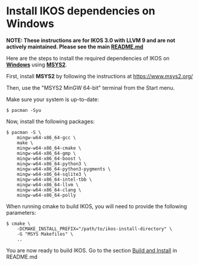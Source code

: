 Install IKOS dependencies on Windows
====================================

**NOTE: These instructions are for IKOS 3.0 with LLVM 9 and are not actively maintained. Please see the main [README.md](../../../README.md)**

Here are the steps to install the required dependencies of IKOS on **[Windows](https://www.microsoft.com/en-us/windows)** using **[MSYS2](https://www.msys2.org/)**.

First, install **MSYS2** by following the instructions at https://www.msys2.org/

Then, use the "MSYS2 MinGW 64-bit" terminal from the Start menu.

Make sure your system is up-to-date:

```
$ pacman -Syu
```

Now, install the following packages:

```
$ pacman -S \
    mingw-w64-x86_64-gcc \
    make \
    mingw-w64-x86_64-cmake \
    mingw-w64-x86_64-gmp \
    mingw-w64-x86_64-boost \
    mingw-w64-x86_64-python3 \
    mingw-w64-x86_64-python3-pygments \
    mingw-w64-x86_64-sqlite3 \
    mingw-w64-x86_64-intel-tbb \
    mingw-w64-x86_64-llvm \
    mingw-w64-x86_64-clang \
    mingw-w64-x86_64-polly
```

When running cmake to build IKOS, you will need to provide the following parameters:

```
$ cmake \
    -DCMAKE_INSTALL_PREFIX="/path/to/ikos-install-directory" \
    -G "MSYS Makefiles" \
    ..
```

You are now ready to build IKOS. Go to the section [Build and Install](../../../README.md#build-and-install) in README.md

